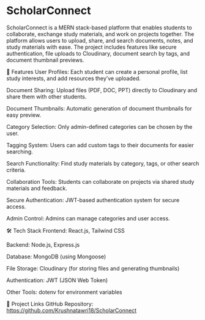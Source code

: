# ScholarConnect
ScholarConnect is a MERN stack-based platform that enables students to collaborate, exchange study materials, and work on projects together. 
The platform allows users to upload, share, and search documents, notes, and study materials with ease. 
The project includes features like secure authentication, file uploads to Cloudinary, document search by tags, and document thumbnail previews.

🚀 Features
User Profiles: 
Each student can create a personal profile, list study interests, and add resources they’ve uploaded.

Document Sharing: 
Upload files (PDF, DOC, PPT) directly to Cloudinary and share them with other students.

Document Thumbnails:
Automatic generation of document thumbnails for easy preview.

Category Selection:
Only admin-defined categories can be chosen by the user.

Tagging System: 
Users can add custom tags to their documents for easier searching.

Search Functionality: 
Find study materials by category, tags, or other search criteria.

Collaboration Tools: 
Students can collaborate on projects via shared study materials and feedback.

Secure Authentication: 
JWT-based authentication system for secure access.

Admin Control: 
Admins can manage categories and user access.

🛠️ Tech Stack
Frontend: 
React.js, Tailwind CSS

Backend: 
Node.js, Express.js

Database: 
MongoDB (using Mongoose)

File Storage: 
Cloudinary (for storing files and generating thumbnails)

Authentication: 
JWT (JSON Web Token)

Other Tools: 
dotenv for environment variables

🔗 Project Links
GitHub Repository: https://github.com/Krushnatawri18/ScholarConnect
